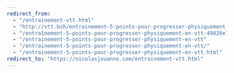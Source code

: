 ```yaml
---
redirect_from:
  - "/entrainement-vtt.html"
  - "http://vtt.bzh/entrainement-5-points-pour-progresser-physiquement-en-vtt/"
  - "/entraînement-5-points-pour-progresser-physiquement-en-vtt-49828e10198b"
  - "/entrainement-5-points-pour-progresser-physiquement-en-vtt"
  - "/entrainement-5-points-pour-progresser-physiquement-en-vtt/"
  - "/entrainement-5-points-pour-progresser-physiquement-en-vtt.html"
redirect_to: "https://nicolasjouanno.com/entrainement-vtt.html"
---
```

